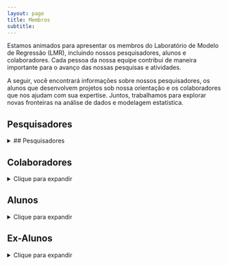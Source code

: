 ```yaml
---
layout: page
title: Membros
subtitle:
---
```


Estamos animados para apresentar os membros do Laboratório de Modelo de Regressão (LMR), incluindo nossos pesquisadores, alunos e colaboradores. Cada pessoa da nossa equipe contribui de maneira importante para o avanço das nossas pesquisas e atividades.

A seguir, você encontrará informações sobre nossos pesquisadores, os alunos que desenvolvem projetos sob nossa orientação e os colaboradores que nos ajudam com sua expertise. Juntos, trabalhamos para explorar novas fronteiras na análise de dados e modelagem estatística.


## Pesquisadores
<details>
  <summary>## Pesquisadores</summary>
  - [Larissa Avila Matos](https://larissamatos.github.io/)

  - Filidor E. Labra

  - [Caio L. N. Azevedo](https://www.ime.unicamp.br/~cnaber/)
</details>

## Colaboradores
<details>
  <summary>Clique para expandir</summary>
-
</details>

## Alunos
<details>
  <summary>Clique para expandir</summary>
  -
</details>

## Ex-Alunos
<details>
  <summary>Clique para expandir</summary>
  -
</details>
